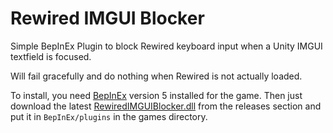 # Rewired IMGUI Blocker

Simple BepInEx Plugin to block Rewired keyboard input when a Unity IMGUI textfield is focused.

Will fail gracefully and do nothing when Rewired is not actually loaded.

To install, you need [BepInEx](https://github.com/BepInEx/BepInEx) version 5 installed for the game. Then just download the latest [RewiredIMGUIBlocker.dll](https://github.com/benediktwerner/RewiredBlocker/releases/download/v1.0.0/RewiredIMGUIBlocker.dll) from the releases section and put it in `BepInEx/plugins` in the games directory.


